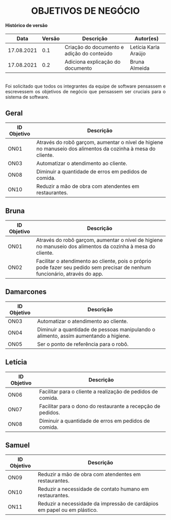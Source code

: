 # <center> OBJETIVOS DE NEGÓCIO

#### Histórico de versão<br>

|   Data   | Versão |Descrição| Autor(es) |
| -------- | ------ | ------- | --------- |
|17.08.2021|  0.1   |Criação do documento e adição do conteúdo|Letícia Karla Araújo|
|17.08.2021|  0.2   |Adiciona explicação do documento| Bruna Almeida |
<br>

<div align="justify">Foi solicitado que todos os integrantes da equipe de software pensassem e escrevessem os objetivos de negócio que pensassem ser cruciais para o sistema de software.<br></div>


## Geral

| ID Objetivo | Descrição | 
| -------- | -------- | 
| ON01 | Através do robô garçom, aumentar o nível de higiene no manuseio dos alimentos da cozinha à mesa do cliente.|
| ON03 | Automatizar o atendimento ao cliente.|
| ON08 | Diminuir a quantidade de erros em pedidos de comida.|
| ON10 | Reduzir a mão de obra com atendentes em restaurantes.|


## Bruna

| ID Objetivo | Descrição | 
| -------- | -------- | 
| ON01 | Através do robô garçom, aumentar o nível de higiene no manuseio dos alimentos da cozinha à mesa do cliente.|
| ON02 | Facilitar o atendimento ao cliente, pois o próprio pode fazer seu pedido sem precisar de nenhum funcionário, através do app.|

## Damarcones

| ID Objetivo | Descrição | 
| -------- | -------- | 
| ON03 | Automatizar o atendimento ao cliente.|
| ON04 | Diminuir a quantidade de pessoas manipulando o alimento, assim aumentando a higiene.|
| ON05 | Ser o ponto de referência para o robô.|

## Letícia

| ID Objetivo | Descrição | 
| -------- | -------- | 
| ON06 | Facilitar para o cliente a realização de pedidos de comida.|
| ON07 | Facilitar para o dono do restaurante a recepção de pedidos.|
| ON08 | Diminuir a quantidade de erros em pedidos de comida.|

## Samuel

| ID Objetivo | Descrição | 
| -------- | -------- | 
| ON09     | Reduzir a mão de obra com atendentes em restaurantes.|
| ON10     | Reduzir a necessidade de contato humano em restaurantes.|
| ON11     | Reduzir a necessidade da impressão de cardápios em papel ou em plástico.|
